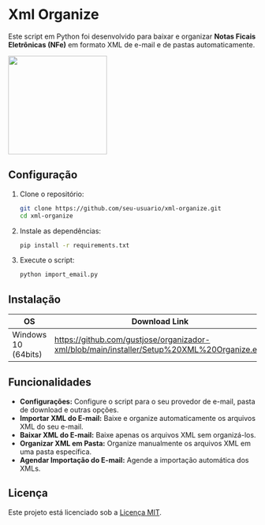 # Xml Organize

Este script em Python foi desenvolvido para baixar e organizar **Notas Ficais Eletrônicas (NFe)** em formato XML de e-mail e de pastas automaticamente.

<img src="https://imgur.com/oUCxSrZ.png" width="200" />

## Configuração

1. Clone o repositório:

    ```bash
    git clone https://github.com/seu-usuario/xml-organize.git
    cd xml-organize
    ```

2. Instale as dependências:

    ```bash
    pip install -r requirements.txt
    ```

3. Execute o script:

    ```bash
    python import_email.py
    ```

## Instalação

| OS                  	| Download Link                                                                              	|
|---------------------	|--------------------------------------------------------------------------------------------	|
| Windows 10 (64bits) 	| https://github.com/gustjose/organizador-xml/blob/main/installer/Setup%20XML%20Organize.exe 	|

## Funcionalidades

- **Configurações:** Configure o script para o seu provedor de e-mail, pasta de download e outras opções.
- **Importar XML do E-mail:** Baixe e organize automaticamente os arquivos XML do seu e-mail.
- **Baixar XML do E-mail:** Baixe apenas os arquivos XML sem organizá-los.
- **Organizar XML em Pasta:** Organize manualmente os arquivos XML em uma pasta específica.
- **Agendar Importação do E-mail:** Agende a importação automática dos XMLs.

## Licença

Este projeto está licenciado sob a [Licença MIT](LICENSE.txt).
